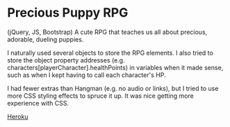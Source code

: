 # Precious Puppy RPG

(jQuery, JS, Bootstrap) A cute RPG that teaches us all about precious, adorable, dueling puppies.

I naturally used several objects to store the RPG elements. I also tried to store the object property addresses (e.g. characters[playerCharacter].healthPoints) in variables when it made sense, such as when I kept having to call each character's HP.

I had fewer extras than Hangman (e.g. no audio or links), but I tried to use more CSS styling effects to spruce it up. It was nice getting more experience with CSS.

[Heroku](https://sleepy-beach-93161.herokuapp.com/)